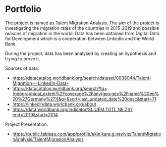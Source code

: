 # Portfolio

The project is named as Talent Migration Analysis. The aim of the project is investigating the migration rates of the countries in 2015-2019 and possible reasons of migration in the world. Data has been obtained from Digital Data for Development which is a cooperation between Linkedin and the World Bank. 

During the project, data has been analysed by creating an hypothesis and trying to prove it.

Sources of data:
- https://datacatalog.worldbank.org/search/dataset/0038044/Talent-Migration---LinkedIn-Data-
- https://datacatalog.worldbank.org/search?fq=(geographical_extent%2Fcoverage%2Fany(geo:geo%2Fname%20eq%20%27Germany%27))&q=&sort=last_updated_date%20desc&start=71
- https://linkedindata.worldbank.org/about
- https://data.worldbank.org/indicator/SL.UEM.TOTL.NE.ZS?end=2019&start=2014

Project Presentation:
- https://public.tableau.com/app/profile/ekin.kara.g.nay/viz/TalentMigrationAnalysis/TalentMigrasionAnalysis

